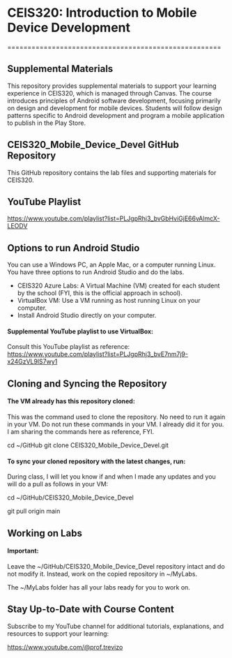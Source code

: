 # CEIS320: Introduction to Mobile Device Development
=====================================================

Supplemental Materials
-----------------------

This repository provides supplemental materials to support your learning experience in CEIS320, which is managed through Canvas. The course introduces principles of Android software development, focusing primarily on design and development for mobile devices. Students will follow design patterns specific to Android development and program a mobile application to publish in the Play Store.

## CEIS320_Mobile_Device_Devel GitHub Repository

This GitHub repository contains the lab files and supporting materials for CEIS320.

## YouTube Playlist

https://www.youtube.com/playlist?list=PLJgpRhj3_bvGbHviGjE66vAlmcX-LEODV

## Options to run Android Studio

You can use a Windows PC, an Apple Mac, or a computer running Linux. You have three options to run Android Studio and do the labs.

<ul>
<li> CEIS320 Azure Labs: A Virtual Machine (VM) created for each student by the school (FYI, this is the official approach in school).</li>
<li> VirtualBox VM: Use a VM running as host running Linux on your computer.</li>
<li> Install Android Studio directly on your computer.</li>
</ul>

#### Supplemental YouTube playlist to use VirtualBox:

Consult this YouTube playlist as reference: 
https://www.youtube.com/playlist?list=PLJgpRhj3_bvE7nm7j9-x24GzVL9lS7wy1

## Cloning and Syncing the Repository

#### The VM already has this repository cloned:

This was the command used to clone the repository. No need to run it again in your VM. Do not run these commands in your VM. I already did it for you. I am sharing the commands here as reference, FYI.

cd ~/GitHub
git clone CEIS320_Mobile_Device_Devel.git

#### To sync your cloned repository with the latest changes, run:

During class, I will let you know if and when I made any updates and you will do a pull as follows in your VM:

cd ~/GitHub/CEIS320_Mobile_Device_Devel

git pull origin main

## Working on Labs

#### Important:

Leave the ~/GitHub/CEIS320_Mobile_Device_Devel repository intact and do not modify it. Instead, work on the copied repository in ~/MyLabs.

The ~/MyLabs folder has all your labs ready for you to work on.

## Stay Up-to-Date with Course Content

Subscribe to my YouTube channel for additional tutorials, explanations, and resources to support your learning: 

https://www.youtube.com/@prof.trevizo
